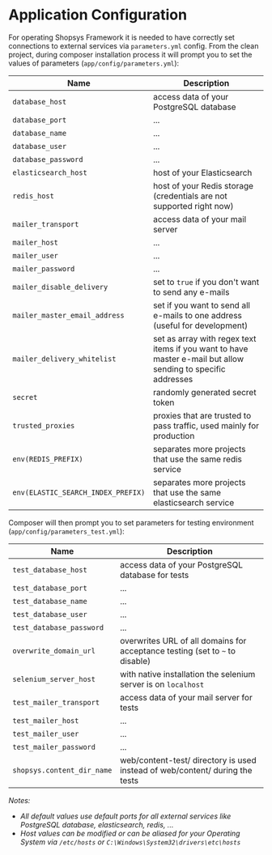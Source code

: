 # Application Configuration
For operating Shopsys Framework it is needed to have correctly set connections to external services via `parameters.yml` config.
From the clean project, during composer installation process it will prompt you to set the values of parameters (`app/config/parameters.yml`):

| Name                                     | Description                                                                                                  |
| ---------------------------------------- | ------------------------------------------------------------------------------------------------------------ |
| `database_host`                          | access data of your PostgreSQL database                                                                      |
| `database_port`                          | ...                                                                                                          |
| `database_name`                          | ...                                                                                                          |
| `database_user`                          | ...                                                                                                          |
| `database_password`                      | ...                                                                                                          |
| `elasticsearch_host`                     | host of your Elasticsearch                                                                                   |
| `redis_host`                             | host of your Redis storage (credentials are not supported right now)                                         |
| `mailer_transport`                       | access data of your mail server                                                                              |
| `mailer_host`                            | ...                                                                                                          |
| `mailer_user`                            | ...                                                                                                          |
| `mailer_password`                        | ...                                                                                                          |
| `mailer_disable_delivery`                | set to `true` if you don't want to send any e-mails                                                          |
| `mailer_master_email_address`            | set if you want to send all e-mails to one address (useful for development)                                  |
| `mailer_delivery_whitelist`              | set as array with regex text items if you want to have master e-mail but allow sending to specific addresses |
| `secret`                                 | randomly generated secret token                                                                              |
| `trusted_proxies`                        | proxies that are trusted to pass traffic, used mainly for production                                         |
| `env(REDIS_PREFIX)`                      | separates more projects that use the same redis service                                                      |
| `env(ELASTIC_SEARCH_INDEX_PREFIX)`       | separates more projects that use the same elasticsearch service                                              |

Composer will then prompt you to set parameters for testing environment (`app/config/parameters_test.yml`):

| Name                               | Description                                                                   |
| ---------------------------------- | ----------------------------------------------------------------------------- |
| `test_database_host`               | access data of your PostgreSQL database for tests                             |
| `test_database_port`               | ...                                                                           |
| `test_database_name`               | ...                                                                           |
| `test_database_user`               | ...                                                                           |
| `test_database_password`           | ...                                                                           |
| `overwrite_domain_url`             | overwrites URL of all domains for acceptance testing (set to `~` to disable)  |
| `selenium_server_host`             | with native installation the selenium server is on `localhost`                |
| `test_mailer_transport`            | access data of your mail server for tests                                     |
| `test_mailer_host`                 | ...                                                                           |
| `test_mailer_user`                 | ...                                                                           |
| `test_mailer_password`             | ...                                                                           |
| `shopsys.content_dir_name`         | web/content-test/ directory is used instead of web/content/ during the tests  |

*Notes:*
- *All default values use default ports for all external services like PostgreSQL database, elasticsearch, redis, ...*
- *Host values can be modified or can be aliased for your Operating System via `/etc/hosts` or `C:\Windows\System32\drivers\etc\hosts`*
